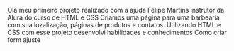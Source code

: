 Olá meu primeiro projeto realizado com a ajuda Felipe Martins instrutor da Alura do curso de HTML e CSS
Criamos uma página para uma barbearia com sua lozalização, páginas de produtos e contatos.
Utilizando HTML e CSS com esse projeto desenvolvi habilidades e conhecimentos
Como criar form ajuste

